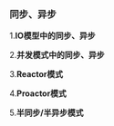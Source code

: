 <!--
 * @Description: 
 * @Author: XZMJX
 * @Date: 2021-12-06 18:38:31
-->
### 同步、异步
1.**IO模型中的同步、异步**

2.**并发模式中的同步、异步**

3.**Reactor模式**

4.**Proactor模式**

5.**半同步/半异步模式**